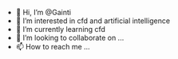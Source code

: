 - 👋 Hi, I’m @Gainti
- 👀 I’m interested in cfd and artificial intelligence
- 🌱 I’m currently learning cfd
- 💞️ I’m looking to collaborate on ...
- 📫 How to reach me ...

<!---
Gainti/Gainti is a ✨ special ✨ repository because its `README.md` (this file) appears on your GitHub profile.
You can click the Preview link to take a look at your changes.
--->
